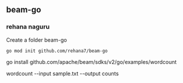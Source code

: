 ## beam-go
### rehana naguru
Create a folder beam-go
```
go mod init github.com/rehana7/beam-go  
```

go install github.com/apache/beam/sdks/v2/go/examples/wordcount

wordcount --input sample.txt --output counts
